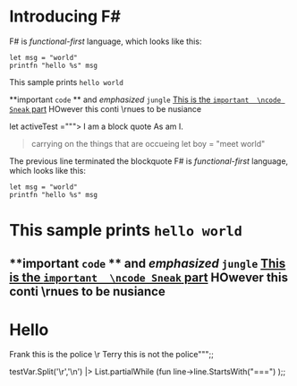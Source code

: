 # Introducing F#
F# is _functional-first_ language,
which looks like this:

    let msg = "world"
    printfn "hello %s" msg

This sample prints `hello world`

**important `code` ** and _emphasized_ `jungle` [This is the `important  \ncode Sneak` part](http://hotmail) HOwever this conti  \rnues to be nusiance


let activeTest ="""> I am a block quote
As am I.
> carrying on the things that are occueing
>     let boy = "meet world"


The previous line terminated the blockquote
F# is _functional-first_ language,
which looks like this:

    let msg = "world"
    printfn "hello %s" msg

This sample prints `hello world`
===
**important `code` ** and _emphasized_ `jungle` [This is the `important  \ncode Sneak` part](http://hotmail) HOwever this conti  \rnues to be nusiance
---
# Hello
Frank this is the police  \r
Terry this is not the police""";;

testVar.Split('\r','\n') |> List.partialWhile (fun line->line.StartsWith("===") );;